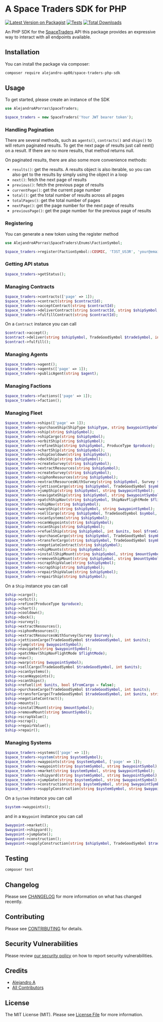 # A Space Traders SDK for PHP

[![Latest Version on Packagist](https://img.shields.io/packagist/v/alejandro-ap00/space-traders-php-sdk.svg?style=flat-square)](https://packagist.org/packages/alejandro-ap00/space-traders-php-sdk)
[![Tests](https://img.shields.io/github/actions/workflow/status/Alejandro-AP00/space-traders-php-sdk/run-tests.yml?branch=main&label=tests&style=flat-square)](https://github.com/Alejandro-AP00/space-traders-php-sdk/actions/workflows/run-tests.yml)
[![Total Downloads](https://img.shields.io/packagist/dt/alejandro-ap00/space-traders-php-sdk.svg?style=flat-square)](https://packagist.org/packages/alejandro-ap00/space-traders-php-sdk)

An PHP SDK for the [SpaceTraders](https://spacetraders.io/) API this package provides an expressive way to interact with
all endpoints available.

## Installation

You can install the package via composer:

```bash
composer require alejandro-ap00/space-traders-php-sdk
```

## Usage

To get started, please create an instance of the SDK

```php
use AlejandroAPorras\SpaceTraders;

$space_traders = new SpaceTraders('Your JWT bearer token');
```

### Handling Pagination

There are several methods, such as `agents()`, `contracts()` and `ships()` to will return paginated results. To
get the next page of results just call next() on a result. If there are no more results, that method returns null.

On paginated results, there are also some more convenience methods:

- `results()`: get the results. A results object is also iterable, so you can also get to the results by simply using
  the
  object in a loop
- `next()`: fetch the next page of results
- `previous()`: fetch the previous page of results
- `currentPage()`: get the current page number
- `total()`: get the total number of results across all pages
- `totalPages()`: get the total number of pages
- `nextPage()`: get the page number for the next page of results
- `previousPage()`: get the page number for the previous page of results

### Registering

You can generate a new token using the register method

```php
use AlejandroAPorras\SpaceTraders\Enums\FactionSymbol;

$space_traders->register(FactionSymbol::COSMIC, 'T3ST_US3R', 'your@email.com')
```

### Getting API status

```php
$space_traders->getStatus();
```

### Managing Contracts

```php
$space_traders->contracts(['page' => 1]);
$space_traders->contract(string $contractId);
$space_traders->acceptContract(string $contractId);
$space_traders->deliverContract(string $contractId, string $shipSymbol, TradeGoodSymbol $tradeSymbol, int $units);
$space_traders->fulfillContract(string $contractId);
```

On a `Contract` instance you can call

```php
$contract->accept();
$contract->deliver(string $shipSymbol, TradeGoodSymbol $tradeSymbol, int $units);
$contract->fulfill();
```

### Managing Agents

```php
$space_traders->agent();
$space_traders->agents(['page' => 1]);
$space_traders->publicAgent(string $agent);
```

### Managing Factions

```php
$space_traders->factions(['page' => 1]);
$space_traders->faction();
```

### Managing Fleet

```php
$space_traders->ships(['page' => 1]);
$space_traders->purchaseShip(ShipType $shipType, string $waypointSymbol);
$space_traders->ship(string $shipSymbol);
$space_traders->shipCargo(string $shipSymbol);
$space_traders->orbitShip(string $shipSymbol);
$space_traders->refineShip(string $shipSymbol, ProduceType $produce);
$space_traders->chartShip(string $shipSymbol);
$space_traders->shipCooldown(string $shipSymbol);
$space_traders->dockShip(string $shipSymbol);
$space_traders->createSurvey(string $shipSymbol);
$space_traders->extractResources(string $shipSymbol);
$space_traders->createSurvey(string $shipSymbol);
$space_traders->siphonResources(string $shipSymbol);
$space_traders->extractResourcesWithSurvey(string $shipSymbol, Survey $survey);
$space_traders->jettisonCargo(string $shipSymbol, TradeGoodSymbol $symbol, int $units);
$space_traders->jumpShip(string $shipSymbol, string $waypointSymbol);
$space_traders->navigateShip(string $shipSymbol, string $waypointSymbol);
$space_traders->patchShipNav(string $shipSymbol, ShipNavFlightMode $flightMode);
$space_traders->shipNav(string $shipSymbol);
$space_traders->warpShip(string $shipSymbol, string $waypointSymbol);
$space_traders->sellCargo(string $shipSymbol, TradeGoodSymbol $symbol, int $units);
$space_traders->scanSystems(string $shipSymbol);
$space_traders->scanWaypoints(string $shipSymbol);
$space_traders->scanShips(string $shipSymbol);
$space_traders->refuelShip(string $shipSymbol, int $units, bool $fromCargo = false);
$space_traders->purchaseCargo(string $shipSymbol, TradeGoodSymbol $symbol, int $units);
$space_traders->transferCargo(string $shipSymbol, TradeGoodSymbol $symbol, int $units, string $transferShipSymbol);
$space_traders->negotiateContract(string $shipSymbol);
$space_traders->shipMounts(string $shipSymbol);
$space_traders->installShipMount(string $shipSymbol, string $mountSymbol);
$space_traders->removeShipMount(string $shipSymbol, string $mountSymbol);
$space_traders->scrapShipValue(string $shipSymbol);
$space_traders->scrapShip(string $shipSymbol);
$space_traders->repairShipValue(string $shipSymbol);
$space_traders->repairShip(string $shipSymbol);
```

On a `Ship` instance you can call

```php
$ship->cargo();
$ship->orbit();
$ship->refine(ProduceType $produce);
$ship->chart();
$ship->cooldown();
$ship->dock();
$ship->survey();
$ship->extractResources();
$ship->siphonResources();
$ship->extractResourcesWithSurvey(Survey $survey);
$ship->jettisonCargo(TradeGoodSymbol $tradeGoodSymbol, int $units);
$ship->jump(string $waypointSymbol);
$ship->navigate(string $waypointSymbol);
$ship->patchNav(ShipNavFlightMode $flightMode);
$ship->nav();
$ship->warp(string $waypointSymbol);
$ship->sellCargo(TradeGoodSymbol $tradeGoodSymbol, int $units);
$ship->scanSystems();
$ship->scanWaypoints();
$ship->scanShips();
$ship->refuel(int $units, bool $fromCargo = false);
$ship->purchaseCargo(TradeGoodSymbol $tradeGoodSymbol, int $units);
$ship->transferCargo(TradeGoodSymbol $tradeGoodSymbol, int $units, string $transferShipSymbol);
$ship->negotiateContract();
$ship->mounts();
$ship->installMount(string $mountSymbol);
$ship->removeMount(string $mountSymbol);
$ship->scrapValue();
$ship->scrap();
$ship->repairValue();
$ship->repair();

```

### Managing Systems

```php
$space_traders->systems(['page' => 1]);
$space_traders->system(string $systemSymbol);
$space_traders->waypoints(string $systemSymbol, ['page' => 1]);
$space_traders->waypoint(string $systemSymbol, string $waypointSymbol);
$space_traders->market(string $systemSymbol, string $waypointSymbol);
$space_traders->shipyard(string $systemSymbol, string $waypointSymbol);
$space_traders->jumpGate(string $systemSymbol, string $waypointSymbol);
$space_traders->construction(string $systemSymbol, string $waypointSymbol);
$space_traders->supplyConstruction(string $systemSymbol, string $waypointSymbol, string $shipSymbol, TradeGoodSymbol $tradeSymbol, int $units);
```

On a `System` instance you can call

```php
$system->waypoints();
```

and in a `Waypoint` instance you can call

```php
$waypoint->market();
$waypoint->shipyard();
$waypoint->jumpGate();
$waypoint->construction();
$waypoint->supplyConstruction(string $shipSymbol, TradeGoodSymbol $tradeSymbol, int $units);
```

## Testing

```bash
composer test
```

## Changelog

Please see [CHANGELOG](CHANGELOG.md) for more information on what has changed recently.

## Contributing

Please see [CONTRIBUTING](https://github.com/spatie/.github/blob/main/CONTRIBUTING.md) for details.

## Security Vulnerabilities

Please review [our security policy](../../security/policy) on how to report security vulnerabilities.

## Credits

- [Alejandro A](https://github.com/Alejandro-AP00)
- [All Contributors](../../contributors)

## License

The MIT License (MIT). Please see [License File](LICENSE.md) for more information.
